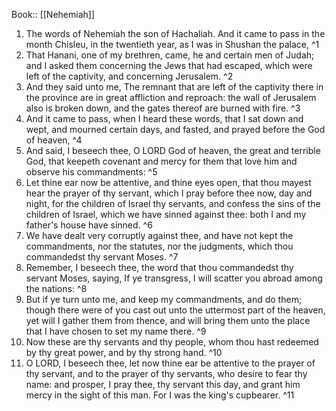  Book:: [[Nehemiah]]
 1. The words of Nehemiah the son of Hachaliah. And it came to pass in the month Chisleu, in the twentieth year, as I was in Shushan the palace, ^1
 2. That Hanani, one of my brethren, came, he and certain men of Judah; and I asked them concerning the Jews that had escaped, which were left of the captivity, and concerning Jerusalem. ^2
 3. And they said unto me, The remnant that are left of the captivity there in the province are in great affliction and reproach: the wall of Jerusalem also is broken down, and the gates thereof are burned with fire. ^3
 4. And it came to pass, when I heard these words, that I sat down and wept, and mourned certain days, and fasted, and prayed before the God of heaven, ^4
 5. And said, I beseech thee, O LORD God of heaven, the great and terrible God, that keepeth covenant and mercy for them that love him and observe his commandments: ^5
 6. Let thine ear now be attentive, and thine eyes open, that thou mayest hear the prayer of thy servant, which I pray before thee now, day and night, for the children of Israel thy servants, and confess the sins of the children of Israel, which we have sinned against thee: both I and my father's house have sinned. ^6
 7. We have dealt very corruptly against thee, and have not kept the commandments, nor the statutes, nor the judgments, which thou commandedst thy servant Moses. ^7
 8. Remember, I beseech thee, the word that thou commandedst thy servant Moses, saying, If ye transgress, I will scatter you abroad among the nations: ^8
 9. But if ye turn unto me, and keep my commandments, and do them; though there were of you cast out unto the uttermost part of the heaven, yet will I gather them from thence, and will bring them unto the place that I have chosen to set my name there. ^9
 10. Now these are thy servants and thy people, whom thou hast redeemed by thy great power, and by thy strong hand. ^10
 11. O LORD, I beseech thee, let now thine ear be attentive to the prayer of thy servant, and to the prayer of thy servants, who desire to fear thy name: and prosper, I pray thee, thy servant this day, and grant him mercy in the sight of this man. For I was the king's cupbearer. ^11
